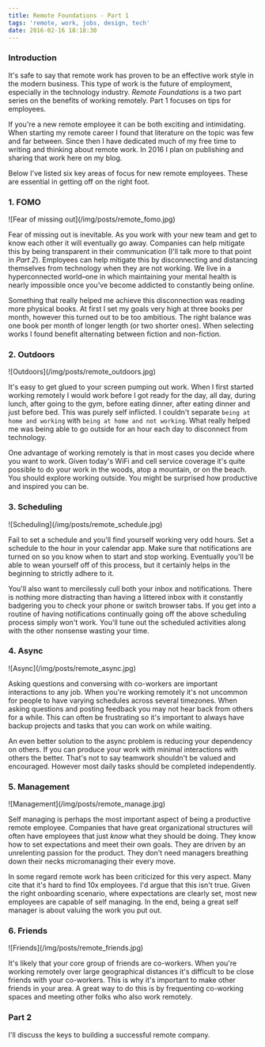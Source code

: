 ```yaml
---
title: Remote Foundations - Part 1
tags: 'remote, work, jobs, design, tech'
date: 2016-02-16 18:18:30
---
```

### Introduction

It's safe to say that remote work has proven to be an effective work style in the modern business. This type of work is the future of employment, especially in the technology industry. _Remote Foundations_ is a two part series on the benefits of working remotely. Part 1 focuses on tips for employees.

If you're a new remote employee it can be both exciting and intimidating. When starting my remote career I found that literature on the topic was few and far between. Since then I have dedicated much of my free time to writing and thinking about remote work. In 2016 I plan on publishing and sharing that work here on my blog.

Below I've listed six key areas of focus for new remote employees. These are essential in getting off on the right foot.

### 1. FOMO

<div class="caption">![Fear of missing out](/img/posts/remote_fomo.jpg)</div>

Fear of missing out is inevitable. As you work with your new team and get to know each other it will eventually go away. Companies can help mitigate this by being transparent in their communication (I'll talk more to that point in _Part 2_). Employees can help mitigate this by disconnecting and distancing themselves from technology when they are not working. We live in a hyperconnected world–one in which maintaining your mental health is nearly impossible once you’ve become addicted to constantly being online.

Something that really helped me achieve this disconnection was reading more physical books. At first I set my goals very high at three books per month, however this turned out to be too ambitious. The right balance was one book per month of longer length (or two shorter ones). When selecting works I found benefit alternating between fiction and non-fiction.

### 2. Outdoors

<div class="caption">![Outdoors](/img/posts/remote_outdoors.jpg)</div>

It's easy to get glued to your screen pumping out work. When I first started working remotely I would work before I got ready for the day, all day, during lunch, after going to the gym, before eating dinner, after eating dinner and just before bed. This was purely self inflicted. I couldn't separate `being at home and working` with `being at home and not working`. What really helped me was being able to go outside for an hour each day to disconnect from technology.

One advantage of working remotely is that in most cases you decide where you want to work. Given today's WiFi and cell service coverage it's quite possible to do your work in the woods, atop a mountain, or on the beach. You should explore working outside. You might be surprised how productive and inspired you can be.

### 3. Scheduling

<div class="caption">![Scheduling](/img/posts/remote_schedule.jpg)</div>

Fail to set a schedule and you'll find yourself working very odd hours. Set a schedule to the hour in your calendar app. Make sure that notifications are turned on so you know when to start and stop working. Eventually you'll be able to wean yourself off of this process, but it certainly helps in the beginning to strictly adhere to it.

You'll also want to mercilessly cull both your inbox and notifications. There is nothing more distracting than having a littered inbox with it constantly badgering you to check your phone or switch browser tabs. If you get into a routine of having notifications continually going off the above scheduling process simply won't work. You'll tune out the scheduled activities along with the other nonsense wasting your time.

### 4. Async

<div class="caption">![Async](/img/posts/remote_async.jpg)</div>

Asking questions and conversing with co-workers are important interactions to any job. When you're working remotely it's not uncommon for people to have varying schedules across several timezones. When asking questions and posting feedback you may not hear back from others for a while. This can often be frustrating so it's important to always have backup projects and tasks that you can work on while waiting.

An even better solution to the async problem is reducing your dependency on others. If you can produce your work with minimal interactions with others the better. That's not to say teamwork shouldn't be valued and encouraged. However most daily tasks should be completed independently.

### 5. Management

<div class="caption">![Management](/img/posts/remote_manage.jpg)</div>

Self managing is perhaps the most important aspect of being a productive remote employee. Companies that have great organizational structures will often have employees that just _know_ what they should be doing. They know how to set expectations and meet their own goals. They are driven by an unrelenting passion for the product. They don't need managers breathing down their necks micromanaging their every move.

In some regard remote work has been criticized for this very aspect. Many cite that it's hard to find 10x employees. I'd argue that this isn't true. Given the right onboarding scenario, where expectations are clearly set, most new employees are capable of self managing. In the end, being a great self manager is about valuing the work you put out.

### 6. Friends

<div class="caption">![Friends](/img/posts/remote_friends.jpg)</div>

It's likely that your core group of friends are co-workers. When you're working remotely over large geographical distances it's difficult to be close friends with your co-workers. This is why it's important to make other friends in your area. A great way to do this is by frequenting co-working spaces and meeting other folks who also work remotely.

### Part 2

I'll discuss the keys to building a successful remote company.

